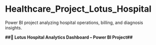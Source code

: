 # Healthcare_Project_Lotus_Hospital
Power BI project analyzing hospital operations, billing, and diagnosis insights.

**##🏥 Lotus Hospital Analytics Dashboard – Power BI Project##**


